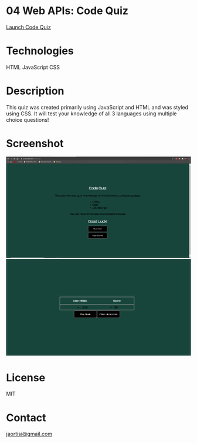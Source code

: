 # 04 Web APIs: Code Quiz
[Launch Code Quiz](https://jaortisi6.github.io/Code-Quiz/)

# Technologies

HTML
JavaScript
CSS

# Description

This quiz was created primarily using JavaScript and HTML and was styled using CSS. It will test your knowledge of all 3 languages using multiple choice questions!

# Screenshot

![Password Generator Screenshot](Screenshot.png)![Password Generator Screenshot 2](Screenshot_2.png)

# License

MIT

# Contact

jaortisi@gmail.com
